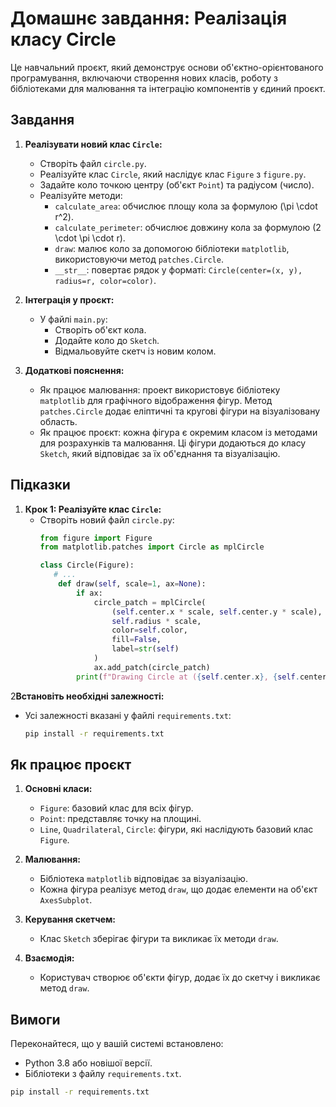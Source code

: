 # Домашнє завдання: Реалізація класу Circle

Це навчальний проєкт, який демонструє основи об'єктно-орієнтованого програмування, включаючи створення нових класів, роботу з бібліотеками для малювання та інтеграцію компонентів у єдиний проєкт.

## Завдання

1. **Реалізувати новий клас `Circle`:**
   - Створіть файл `circle.py`.
   - Реалізуйте клас `Circle`, який наслідує клас `Figure` з `figure.py`.
   - Задайте коло точкою центру (об'єкт `Point`) та радіусом (число).
   - Реалізуйте методи:
     - `calculate_area`: обчислює площу кола за формулою \(\pi \cdot r^2\).
     - `calculate_perimeter`: обчислює довжину кола за формулою \(2 \cdot \pi \cdot r\).
     - `draw`: малює коло за допомогою бібліотеки `matplotlib`, використовуючи метод `patches.Circle`.
     - `__str__`: повертає рядок у форматі: `Circle(center=(x, y), radius=r, color=color)`.

2. **Інтеграція у проєкт:**
   - У файлі `main.py`:
     - Створіть об'єкт кола.
     - Додайте коло до `Sketch`.
     - Відмальовуйте скетч із новим колом.

3. **Додаткові пояснення:**
   - Як працює малювання: проект використовує бібліотеку `matplotlib` для графічного відображення фігур. Метод `patches.Circle` додає еліптичні та кругові фігури на візуалізовану область.
   - Як працює проєкт: кожна фігура є окремим класом із методами для розрахунків та малювання. Ці фігури додаються до класу `Sketch`, який відповідає за їх об'єднання та візуалізацію.

## Підказки

1. **Крок 1: Реалізуйте клас `Circle`:**
   - Створіть новий файл `circle.py`:
     ```python
     from figure import Figure
     from matplotlib.patches import Circle as mplCircle

     class Circle(Figure):
        # ...
         def draw(self, scale=1, ax=None):
             if ax:
                 circle_patch = mplCircle(
                     (self.center.x * scale, self.center.y * scale),
                     self.radius * scale,
                     color=self.color,
                     fill=False,
                     label=str(self)
                 )
                 ax.add_patch(circle_patch)
             print(f"Drawing Circle at ({self.center.x}, {self.center.y}), radius {self.radius}, scale {scale}")

2**Встановіть необхідні залежності:**
   - Усі залежності вказані у файлі `requirements.txt`:
     ```bash
     pip install -r requirements.txt
     ```

## Як працює проєкт

1. **Основні класи:**
   - `Figure`: базовий клас для всіх фігур.
   - `Point`: представляє точку на площині.
   - `Line`, `Quadrilateral`, `Circle`: фігури, які наслідують базовий клас `Figure`.

2. **Малювання:**
   - Бібліотека `matplotlib` відповідає за візуалізацію.
   - Кожна фігура реалізує метод `draw`, що додає елементи на об'єкт `AxesSubplot`.

3. **Керування скетчем:**
   - Клас `Sketch` зберігає фігури та викликає їх методи `draw`.

4. **Взаємодія:**
   - Користувач створює об'єкти фігур, додає їх до скетчу і викликає метод `draw`.

## Вимоги

Переконайтеся, що у вашій системі встановлено:
- Python 3.8 або новішої версії.
- Бібліотеки з файлу `requirements.txt`.

```bash
pip install -r requirements.txt